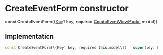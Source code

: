


# CreateEventForm constructor






const
CreateEventForm(\{[Key](https://api.flutter.dev/flutter/foundation/Key-class.html)? key, required [CreateEventViewModel](../../view_model_after_auth_view_models_event_view_models_create_event_view_model/CreateEventViewModel-class.md) model\})





## Implementation

```dart
const CreateEventForm(\{Key? key, required this.model\}) : super(key: key);
```







